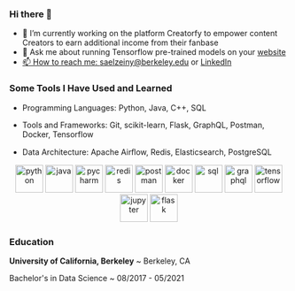 ### Hi there 👋
- 🔭 I’m currently working on the platform Creatorfy to empower content Creators to earn additional income from their fanbase
- 💬 Ask me about running Tensorflow pre-trained models on your <a href="https://saraelz.github.io/guessing-goose-ml-cnn/">website
- 📫 How to reach me: saelzeiny@berkeley.edu or <a href="https://www.linkedin.com/in/saraelz/">LinkedIn
</a>


### Some Tools I Have Used and Learned
- Programming Languages: Python, Java, C++, SQL

- Tools and Frameworks: Git, scikit-learn, Flask, GraphQL, Postman, Docker, Tensorflow

- Data Architecture: Apache Airﬂow, Redis, Elasticsearch, PostgreSQL


<p align="center"> 
<img src="https://cdn.jsdelivr.net/gh/devicons/devicon/icons/python/python-original.svg" onmouseover="python" onmouseout="python" alt="python" width="50" height="50"/>
<img src="https://cdn.jsdelivr.net/gh/devicons/devicon/icons/java/java-original.svg" alt="java" width="50" height="50"/>
<img src="https://cdn.jsdelivr.net/gh/devicons/devicon/icons/pycharm/pycharm-original.svg" alt="pycharm" width="50" height="50"/>
<img src="https://cdn.jsdelivr.net/gh/devicons/devicon/icons/redis/redis-original.svg" alt="redis" width="50" height="50"/>
<img src="https://cdn.jsdelivr.net/gh/devicons/devicon/icons/postman/postman-original.svg" alt="postman" width="50" height="50"/>
<img src="https://cdn.jsdelivr.net/gh/devicons/devicon/icons/docker/docker-original.svg" alt="docker" width="50" height="50"/>
<img src="https://cdn.jsdelivr.net/gh/devicons/devicon/icons/sqldeveloper/sqldeveloper-original.svg" alt="sql" width="50" height="50"/>
<img src="https://cdn.jsdelivr.net/gh/devicons/devicon/icons/graphql/graphql-plain.svg" alt="graphql" width="50" height="50"/>
<img src="https://cdn.jsdelivr.net/gh/devicons/devicon/icons/tensorflow/tensorflow-original.svg" alt="tensorflow" width="50" height="50"/>
<img src="https://cdn.jsdelivr.net/gh/devicons/devicon/icons/jupyter/jupyter-original.svg" alt="jupyter" width="50" height="50"/>
<img src="https://cdn.jsdelivr.net/gh/devicons/devicon/icons/flask/flask-original.svg" alt="flask" width="50" height="50"/>

</p>


### Education

**University of California, Berkeley**
  ~ Berkeley, CA

Bachelor's in Data Science
  ~ 08/2017 - 05/2021

 
<!--
**saraelz/saraelz** is a ✨ _special_ ✨ repository because its `README.md` (this file) appears on your GitHub profile.

Here are some ideas to get you started:

- 🔭 I’m currently working on ...
- 🌱 I’m currently learning ...
- 👯 I’m looking to collaborate on ...
- 🤔 I’m looking for help with ...
- 💬 Ask me about ...
- 📫 How to reach me: ...
- 😄 Pronouns: ...
- ⚡ Fun fact: ...
-->
